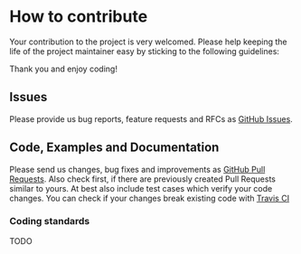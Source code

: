 # How to contribute

Your contribution to the project is very welcomed.
Please help keeping the life of the project maintainer easy by sticking to the following guidelines:

Thank you and enjoy coding!

## Issues
Please provide us bug reports, feature requests and RFCs as
 [GitHub Issues](https://github.com/ravage84/phpunit-selenium2-pageobjects/issues).

## Code, Examples and Documentation
Please send us changes, bug fixes and improvements as
[GitHub Pull Requests](https://github.com/ravage84/phpunit-selenium2-pageobjects/pulls).
Also check first, if there are previously created Pull Requests similar to yours.
At best also include test cases which verify your code changes.
You can check if your changes break existing code with [Travis CI](https://travis-ci.org/ravage84/phpunit-selenium2-pageobjects)

### Coding standards
TODO
